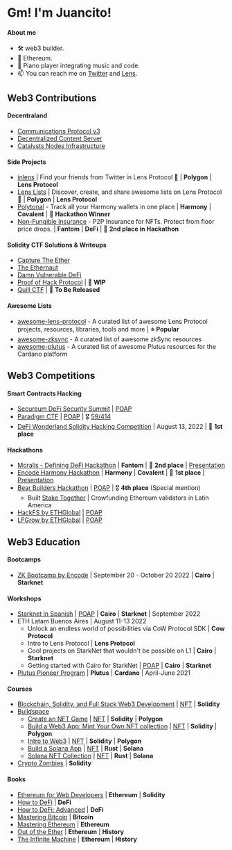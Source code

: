 # Gm! I'm Juancito!

#### About me

- 🛠 web3 builder.
- 💎 Ethereum.
- 🎹 Piano player integrating music and code.
- 📫 You can reach me on [Twitter](https://twitter.com/0xJuancito) and [Lens](https://lenster.xyz/u/juancito.lens).

## Web3 Contributions

#### Decentraland
  - [Communications Protocol v3](https://github.com/decentraland/comms-v3/blob/main/docs/comms.md)
  - [Decentralized Content Server](https://github.com/decentraland/catalyst)
  - [Catalysts Nodes Infrastructure](https://github.com/decentraland/catalyst-owner)

#### Side Projects

- [inlens](https://github.com/0xJuancito/inlens) | Find your friends from Twitter in Lens Protocol 🌿 | **Polygon** |  **Lens Protocol**
- [Lens Lists](https://github.com/0xJuancito/lenslists) | Discover, create, and share awesome lists on Lens Protocol 🌿 | **Polygon** |  **Lens Protocol**
- [Polytonal](https://github.com/0xJuancito/polytonal) - Track all your Harmony wallets in one place | **Harmony** | **Covalent** | 🥇 **Hackathon Winner**
- [Non-Fungible Insurance](https://youtu.be/qzNgtgcRnwg?t=6942) - P2P Insurance for NFTs. Protect from floor price drops. | **Fantom** | **DeFi** | 🥈 **2nd place in Hackathon**

#### Solidity CTF Solutions & Writeups

- [Capture The Ether](https://github.com/0xJuancito/capture-the-ether-solutions)
- [The Ethernaut](https://github.com/0xJuancito/ethernaut-solutions)
- [Damn Vulnerable DeFi](https://github.com/0xJuancito/damn-vulnerable-defi-solutions)
- [Proof of Hack Protocol](https://github.com/0xJuancito/proof-of-hack-protocol-solutions) | 🚧 **WIP**
- [Quill CTF](https://github.com/0xJuancito/quill-ctf-solutions) | 🚧 **To Be Released**

#### Awesome Lists

- [awesome-lens-protocol](https://github.com/0xJuancito/awesome-lens-protocol) - A curated list of awesome Lens Protocol projects, resources, libraries, tools and more | **⭐️ Popular**
- [awesome-zksync](https://github.com/0xJuancito/awesome-zksync) - A curated list of awesome zkSync resources
- [awesome-plutus](https://github.com/0xJuancito/awesome-plutus) - A curated list of awesome Plutus resources for the Cardano platform

## Web3 Competitions

#### Smart Contracts Hacking

- [Secureum DeFi Security Summit](https://github.com/eugenioclrc/DeFi-Security-Summit-Stanford) | [POAP](https://app.poap.xyz/token/5557105)
- [Paradigm CTF](https://ctf.paradigm.xyz/) | [POAP](https://app.poap.xyz/token/5580892) | 🎖 [59/414](https://ctftime.org/event/1719)
- [DeFi Wonderland Solidity Hacking Competition](https://www.eventbrite.com.ar/e/solidity-hacking-competition-ctf-tickets-397071099347) | August 13, 2022 | 🥇 **1st place**

#### Hackathons

- [Moralis - Defining DeFi Hackathon](https://moralis.io/google-hackathon/) | **Fantom** | 🥈 **2nd place** | [Presentation](https://youtu.be/qzNgtgcRnwg?t=6942)
- [Encode Harmony Hackathon](https://www.encode.club/harmony-hackathon) | **Harmony** | **Covalent** | 🥇 **1st place** | [Presentation](https://www.youtube.com/watch?v=62hrsmOShhg&t=1176s)
- [Bear Builders Hackathon](https://twitter.com/bear_builders) | [POAP](https://app.poap.xyz/token/5633444) | 🎖 **4th place** (Special mention)
  - Built [Stake Together](https://github.com/nicobevilacqua/StakeTogether) | Crowfunding Ethereum validators in Latin America
- [HackFS by ETHGlobal](https://hackfs.com/) | [POAP](https://app.poap.xyz/token/5408677)
- [LFGrow by ETHGlobal](https://lfgrow.ethglobal.com/) | [POAP](https://app.poap.xyz/token/4623985)

## Web3 Education

#### Bootcamps

- [ZK Bootcamp by Encode](https://www.encode.club/zk-bootcamp) | September 20 - October 20 2022 | **Cairo** | **Starknet**

#### Workshops

- [Starknet in Spanish](https://www.meetup.com/defilatam/events/288615331/) | [POAP](https://app.poap.xyz/token/5631142) | **Cairo** | **Starknet** | September 2022
- ETH Latam Buenos Aires | August 11-13 2022
  - Unlock an endless world of possibilities via CoW Protocol SDK | **Cow Protocol**
  - Intro to Lens Protocol | **Lens Protocol**
  - Cool projects on StarkNet that wouldn't be possible on L1 | **Cairo** | **Starknet**
  - Getting started with Cairo for StarkNet | [POAP](https://app.poap.xyz/token/5490942) | **Cairo** | **Starknet**
- [Plutus Pioneer Program](https://github.com/input-output-hk/plutus-pioneer-program) | **Plutus** | **Cardano** | April-June 2021

#### Courses

- [Blockchain, Solidity, and Full Stack Web3 Development](https://github.com/smartcontractkit/full-blockchain-solidity-course-js) | [NFT](https://stratosnft.io/juancito.eth?collections=collection%3D0xA457A0F9b6EDbEc66941D7Ed1D4d4834330ABf52%26collection%3D0xaAcb0B62aEB7Db938f12161Da0E45fC3B2B34179%26collection%3D0x9E9a4e58dDc9483d241AfC9a028E89BD9b9fa683%26collection%3D0xB29eA9ad260B6DC980513bbA29051570b2115110) | **Solidity**
- [Buildspace](https://buildspace.so/)
  - [Create an NFT Game](https://buildspace.so/p/create-turn-based-nft-game) | [NFT](https://opensea.io/assets/matic/0x3cd266509d127d0eac42f4474f57d0526804b44e/9763) | **Solidity** | **Polygon**
  - [Build a Web3 App: Mint Your Own NFT collection](https://buildspace.so/p/mint-nft-collection) | [NFT](https://opensea.io/assets/matic/0x3cd266509d127d0eac42f4474f57d0526804b44e/3388) | **Solidity** | **Polygon**
  - [Intro to Web3](https://buildspace.so/p/build-solidity-web3-app) | [NFT](https://opensea.io/assets/matic/0x3cd266509d127d0eac42f4474f57d0526804b44e/4827) | **Solidity** | **Polygon**
  - [Build a Solana App](https://buildspace.so/p/build-solana-web3-app) | [NFT](https://opensea.io/assets/matic/0x3cd266509d127d0eac42f4474f57d0526804b44e/12597) | **Rust** | **Solana**
  - [Solana NFT Collection](https://buildspace.so/p/ship-solana-nft-collection) | [NFT](https://opensea.io/assets/matic/0x3cd266509d127d0eac42f4474f57d0526804b44e/12999) | **Rust** | **Solana**
- [Crypto Zombies](https://cryptozombies.io/en/course/) | **Solidity**

#### Books

- [Ethereum for Web Developers](https://www.amazon.com/gp/product/1484252772) | **Ethereum** | **Solidity**
- [How to DeFi](https://www.amazon.com/gp/product/B098GT2PSG) | **DeFi**
- [How to DeFi: Advanced](https://www.amazon.com/gp/product/B098H215P3) | **DeFi**
- [Mastering Bitcoin](https://github.com/bitcoinbook/bitcoinbook) | **Bitcoin**
- [Mastering Ethereum](https://github.com/ethereumbook/ethereumbook) | **Ethereum**
- [Out of the Ether](https://www.amazon.com/gp/product/1119602939) | **Ethereum** | **History**
- [The Infinite Machine](https://www.amazon.com/gp/product/B07X8HS2WC) | **Ethereum** | **History**
